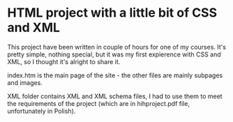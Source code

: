 # HTML project with a little bit of CSS and XML

This project have been written in couple of hours for one of my courses.
It's pretty simple, nothing special, but it was my first expierence with CSS and XML, so I thought it's alright to share it.

index.htm is the main page of the site - the other files are mainly subpages and images.

XML folder contains XML and XML schema files, I had to use them to meet the requirements of the project (which are in hihproject.pdf file, unfortunately in Polish).


